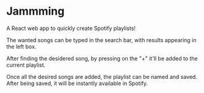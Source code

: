 # Jammming


A React web app to quickly create Spotify playlists!

The wanted songs can be typed in the search bar, with results appearing in the left box.

After finding the desidered song, by pressing on the "+" it'll be added to the current playlist.

Once all the desired songs are added, the playlist can be named and saved. After being saved, it will be instantly available in Spotify. 


